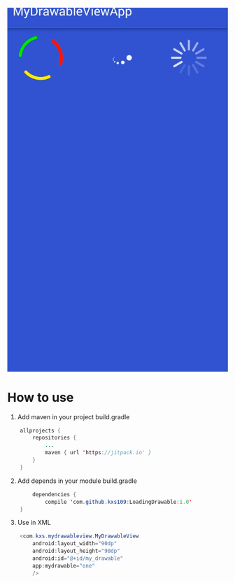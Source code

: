 ![](https://github.com/kxs109/LoadingDrawable/raw/master/mydrawableviewapp/gif/loadingdrawable.gif)
# How to use
1. Add maven in your project build.gradle
```Java
	allprojects {
		repositories {
			...
			maven { url 'https://jitpack.io' }
		}
	}
  ```
 2. Add depends in your module build.gradle
```Java
		dependencies {
	        compile 'com.github.kxs109:LoadingDrawable:1.0'
	}

  ```
  3. Use in XML
```Java
	<com.kxs.mydrawableview.MyDrawableView
        android:layout_width="90dp"
        android:layout_height="90dp"
        android:id="@+id/my_drawable"
        app:mydrawable="one"
        />

  ```
